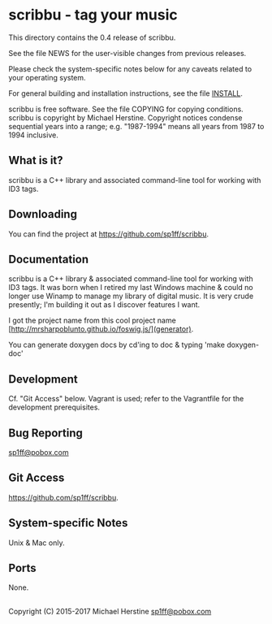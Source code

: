 scribbu - tag your music
========================

This directory contains the 0.4 release of scribbu.

See the file NEWS for the user-visible changes from previous releases.

Please check the system-specific notes below for any caveats related to
your operating system.

For general building and installation instructions, see the file [INSTALL]().

scribbu is free software.  See the file COPYING for copying conditions.
scribbu is copyright by Michael Herstine.  Copyright notices
condense sequential years into a range; e.g. "1987-1994" means all years
from 1987 to 1994 inclusive.

What is it?
-----------

scribbu is a C++ library and associated command-line tool for working
with ID3 tags.

Downloading
-----------

You can find the project at https://github.com/sp1ff/scribbu.

Documentation
-------------

scribbu is a C++ library & associated command-line tool for working
with ID3 tags. It was born when I retired my last Windows machine &
could no longer use Winamp to manage my library of digital music. It
is very crude presently; I'm building it out as I discover features I
want.

I got the project name from this cool project name
[http://mrsharpoblunto.github.io/foswig.js/](generator).

You can generate doxygen docs by cd'ing to doc & typing 'make doxygen-doc'

Development
-----------

Cf. "Git Access" below. Vagrant is used; refer to the Vagrantfile for
the development prerequisites.

Bug Reporting
-------------

sp1ff@pobox.com


Git Access
----------

https://github.com/sp1ff/scribbu.

System-specific Notes
---------------------

Unix & Mac only.

Ports
-----

None.


-------------------------------------------------------------------------------
Copyright (C) 2015-2017 Michael Herstine <sp1ff@pobox.com>
